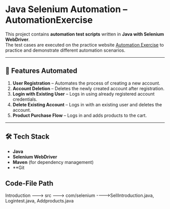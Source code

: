 # Java Selenium Automation – AutomationExercise

This project contains **automation test scripts** written in **Java with Selenium WebDriver**.  
The test cases are executed on the practice website [Automation Exercise](https://www.automationexercise.com/) to practice and demonstrate different automation scenarios.

---

## 🚀 Features Automated
1. **User Registration** – Automates the process of creating a new account.
2. **Account Deletion** – Deletes the newly created account after registration.
3. **Login with Existing User** – Logs in using already registered account credentials.
4. **Delete Existing Account** – Logs in with an existing user and deletes the account.
5. **Product Purchase Flow** – Logs in and adds products to the cart.

---

## 🛠 Tech Stack
- **Java**
- **Selenium WebDriver**
- **Maven** (for dependency management)
- **Git 

## Code-File Path
   Introduction ---> 
                   src ---> 
                          com/selenium
                                     ---->SellIntroduction.java, Logintest.java, Addproducts.java
